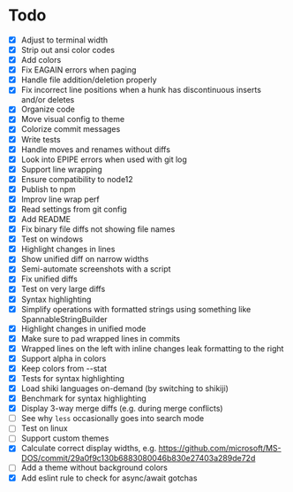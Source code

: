 # Todo

-   [x] Adjust to terminal width
-   [x] Strip out ansi color codes
-   [x] Add colors
-   [x] Fix EAGAIN errors when paging
-   [x] Handle file addition/deletion properly
-   [x] Fix incorrect line positions when a hunk has discontinuous inserts and/or deletes
-   [x] Organize code
-   [x] Move visual config to theme
-   [x] Colorize commit messages
-   [x] Write tests
-   [x] Handle moves and renames without diffs
-   [x] Look into EPIPE errors when used with git log
-   [x] Support line wrapping
-   [x] Ensure compatibility to node12
-   [x] Publish to npm
-   [x] Improv line wrap perf
-   [x] Read settings from git config
-   [x] Add README
-   [x] Fix binary file diffs not showing file names
-   [x] Test on windows
-   [x] Highlight changes in lines
-   [x] Show unified diff on narrow widths
-   [x] Semi-automate screenshots with a script
-   [x] Fix unified diffs
-   [x] Test on very large diffs
-   [x] Syntax highlighting
-   [x] Simplify operations with formatted strings using something like SpannableStringBuilder
-   [x] Highlight changes in unified mode
-   [x] Make sure to pad wrapped lines in commits
-   [x] Wrapped lines on the left with inline changes leak formatting to the right
-   [x] Support alpha in colors
-   [x] Keep colors from --stat
-   [x] Tests for syntax highlighting
-   [x] Load shiki languages on-demand (by switching to shikiji)
-   [x] Benchmark for syntax highlighting
-   [x] Display 3-way merge diffs (e.g. during merge conflicts)
-   [ ] See why `less` occasionally goes into search mode
-   [ ] Test on linux
-   [ ] Support custom themes
-   [x] Calculate correct display widths, e.g. https://github.com/microsoft/MS-DOS/commit/29a0f9c130b6883080046b830e27403a289de72d
-   [ ] Add a theme without background colors
-   [x] Add eslint rule to check for async/await gotchas
